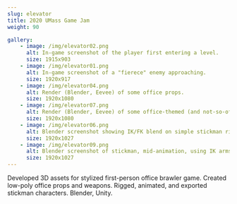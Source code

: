 ```yaml
---
slug: elevator
title: 2020 UMass Game Jam
weight: 90

gallery:
    - image: /img/elevator02.png
      alt: In-game screenshot of the player first entering a level.
      size: 1915x903
    - image: /img/elevator01.png
      alt: In-game screenshot of a "fierece" enemy approaching.
      size: 1920x917
    - image: /img/elevator04.png
      alt: Render (Blender, Eevee) of some office props.
      size: 1920x1080
    - image: /img/elevator07.png
      alt: Render (Blender, Eevee) of some office-themed (and not-so-office-themed) weapons.
      size: 1920x1080
    - image: /img/elevator06.png
      alt: Blender screenshot showing IK/FK blend on simple stickman rig.
      size: 1920x1027
    - image: /img/elevator09.png
      alt: Blender screenshot of stickman, mid-animation, using IK arms.
      size: 1920x1027
---
```

Developed 3D assets for stylized first-person office brawler game.
Created low-poly office props and weapons. Rigged, animated, and exported
stickman characters. Blender, Unity.
